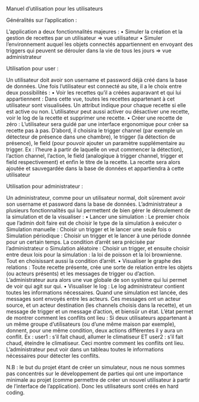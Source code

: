 Manuel d’utilisation pour les utilisateurs

Généralités sur l’application :

L’application a deux fonctionnalités majeures :
•	Simuler la création et la gestion de recettes par un utilisateur => vue utilisateur
•	Simuler l’environnement auquel les objets connectés appartiennent en envoyant des triggers qui peuvent se dérouler dans la vie de tous les jours => vue administrateur

Utilisation pour user :

Un utilisateur doit avoir son username et password déjà créé dans la base de données. Une fois l’utilisateur est connecté au site, il a le choix entre deux possibilités : 
•	Voir les recettes qu’il a créées auparavant et qui lui appartiennent :
Dans cette vue, toutes les recettes appartenant à cet utilisateur sont visualisées. Un attribut indique pour chaque recette si elle est active ou non. L’utilisateur peut aussi activer ou désactiver une recette, voir le log de la recette et supprimer une recette.
•	Créer une recette de zéro :
L’utilisateur sera guidé par une interface ergonomique pour créer sa recette pas à pas. D’abord, il choisira le trigger channel (par exemple un détecteur de présence dans une chambre), le trigger (la détection de présence), le field (pour pouvoir ajouter un paramètre supplémentaire au trigger. Ex : l’heure à partir de laquelle on veut commencer la détection), l’action channel, l’action, le field (analogique à trigger channel, trigger et field respectivement) et enfin le titre de la recette.
La recette sera alors ajoutée et sauvegardée dans la base de données et appartiendra à cette utilisateur

Utilisation pour administrateur : 

Un administrateur, comme pour un utilisateur normal, doit sûrement avoir son username et password dans la base de données. L’administrateur a plusieurs fonctionnalités qui lui permettent de bien gérer le déroulement de la simulation et de la visualiser :
•	Lancer une simulation :
Le premier choix que l’admin doit faire est de choisir le type de la simulation à exécuter
o	Simulation manuelle :
Choisir un trigger et le lancer une seule fois
o	Simulation périodique :
Choisir un trigger et le lancer à une période donnée pour un certain temps. La condition d’arrêt sera précisée par l’administrateur
o	Simulation aléatoire :
Choisir un trigger, et ensuite choisir entre deux lois pour la simulation : la loi de poisson et la loi brownienne. Tout en choisissant aussi la condition d’arrêt.
•	Visualiser le graphe des relations :
Toute recette présente, crée une sorte de relation entre les objets (ou acteurs présents) et les messages de trigger ou d’action. L’administrateur aura alors une vue globale de son système qui lui permet de voir qui agit sur qui.
•	Visualiser le log :
Le log administrateur contient  toutes les informations nécessaires. Quand une simulation est lancée, des messages sont envoyés entre les acteurs. Ces messages ont un acteur source, et un acteur destination (les channels choisis dans la recette), et un message de trigger et un message d’action, et biensûr un état.
L’état permet de montrer comment les conflits ont lieu : 
Si deux utilisateurs appartenant à un même groupe d’utilisateurs (ou d’une même maison par exemple), donnent, pour une même condition, deux actions différentes il y aura un conflit.  Ex : user1 : s’il fait chaud, allumer le climatiseur ET user2 : s’il fait chaud, éteindre le climatiseur.
Ceci montre comment les conflits ont lieu. L’administrateur peut voir dans un tableau toutes le informations nécessaires pour détecter les conflits.

N.B : le but du projet étant de créer un simulateur, nous ne nous sommes pas concentrés sur le développement de parties qui ont une importance minimale au projet (comme permettre de créer un nouvel utilisateur à partir de l’interface de l’application). Donc les utilisateurs sont créés en hard coding.
